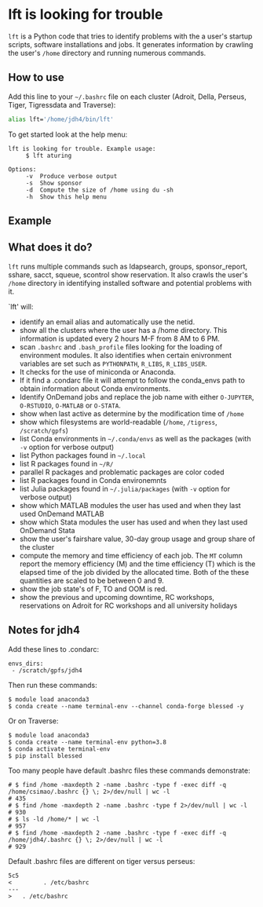 # lft is looking for trouble

`lft` is a Python code that tries to identify problems with the a user's startup scripts, software installations and jobs. It generates information by crawling the  user's `/home` directory and running numerous commands.

## How to use

Add this line to your `~/.bashrc` file on each cluster (Adroit, Della, Perseus, Tiger, Tigressdata and Traverse):

```bash
alias lft='/home/jdh4/bin/lft'
```

To get started look at the help menu:

```
lft is looking for trouble. Example usage:
     $ lft aturing

Options:
     -v  Produce verbose output
     -s  Show sponsor
     -d  Compute the size of /home using du -sh
     -h  Show this help menu
```

## Example

## What does it do?

`lft` runs multiple commands such as ldapsearch, groups, sponsor_report, sshare, sacct, squeue, scontrol show reservation. It also crawls the user's `/home` directory in identifying installed software and potential problems with it.

`lft' will:

+ identify an email alias and automatically use the netid.
+ show all the clusters where the user has a /home directory. This information is updated every 2 hours M-F from 8 AM to 6 PM.
+ scan `.bashrc` and `.bash_profile` files looking for the loading of environment modules. It also identifies when certain enivronment variables are set such as `PYTHONPATH`, `R_LIBS`, `R_LIBS_USER`.
+ It checks for the use of miniconda or Anaconda.
+ If it find a .condarc file it will attempt to follow the conda_envs path to obtain information about Conda environments.
+ Identify OnDemand jobs and replace the job name with either `O-JUPYTER`, `O-RSTUDIO`, `O-MATLAB` or `O-STATA`.
+ show when last active as determine by the modification time of `/home`
+ show which filesystems are world-readable (`/home`, `/tigress`, `/scratch/gpfs`)
+ list Conda environments in `~/.conda/envs` as well as the packages (with `-v` option for verbose output)
+ list Python packages found in `~/.local`
+ list R packages found in `~/R/`
+ parallel R packages and problematic packages are color coded
+ list R packages found in Conda environemnts
+ list Julia packages found in `~/.julia/packages` (with `-v` option for verbose output)
+ show which MATLAB modules the user has used and when they last used OnDemand MATLAB
+ show which Stata modules the user has used and when they last used OnDemand Stata
+ show the user's fairshare value, 30-day group usage and group share of the cluster
+ compute the memory and time efficiency of each job. The `MT` column report the memory efficiency (M) and the time efficiency (T) which is the elapsed time of the job divided by the allocated time. Both of the these quantities are scaled to be between 0 and 9.
+ show the job state's of F, TO and OOM is red.
+ show the previous and upcoming downtime, RC workshops, reservations on Adroit for RC workshops and all university holidays

## Notes for jdh4

Add these lines to .condarc:

```
envs_dirs:
 - /scratch/gpfs/jdh4
```

Then run these commands:

```
$ module load anaconda3
$ conda create --name terminal-env --channel conda-forge blessed -y
```

Or on Traverse:

```
$ module load anaconda3
$ conda create --name terminal-env python=3.8
$ conda activate terminal-env
$ pip install blessed
```

Too many people have default .bashrc files these commands demonstrate:

```
# $ find /home -maxdepth 2 -name .bashrc -type f -exec diff -q /home/csimao/.bashrc {} \; 2>/dev/null | wc -l
# 435
# $ find /home -maxdepth 2 -name .bashrc -type f 2>/dev/null | wc -l
# 930
# $ ls -ld /home/* | wc -l
# 957
# $ find /home -maxdepth 2 -name .bashrc -type f -exec diff -q /home/jdh4/.bashrc {} \; 2>/dev/null | wc -l
# 929
```

Default .bashrc files are different on tiger versus perseus:

```
5c5
<         . /etc/bashrc
---
> 	. /etc/bashrc
```
